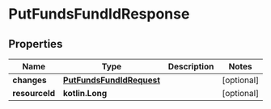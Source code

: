 
# PutFundsFundIdResponse

## Properties
| Name | Type | Description | Notes |
| ------------ | ------------- | ------------- | ------------- |
| **changes** | [**PutFundsFundIdRequest**](PutFundsFundIdRequest.md) |  |  [optional] |
| **resourceId** | **kotlin.Long** |  |  [optional] |



